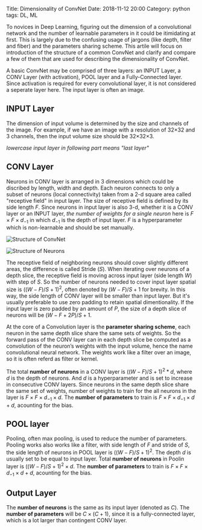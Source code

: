 Title: Dimensionality of ConvNet
Date: 2018-11-12 20:00
Category: python
tags: DL, ML

To novices in Deep Learning, figuring out the dimension of a convolutional network and the number of learnable parameters in it could be itimidating at first. This is largely due to the confusing usage of jargons (like depth, filter and fiber) and the parameters sharing scheme. This artile will focus on introduction of the  structure of a common ConvNet and clarify and compare a few of them that are used for describing the dimensionality of ConvNet.

A basic ConvNet may be comprised of three layers: an INPUT Layer, a CONV Layer (with activation), POOL layer and a Fully-Connected layer. Since activation is required for every convolutional layer, it is not considered a seperate layer here. The input layer is often an image.

## INPUT Layer

The dimension of input volume is determined by the size and channels of the image. For example, if we have an image with a resolution of 32$\times$32 and 3 channels, then the input volume size should be 32$\times$32$\times$3.

*lowercase input layer in following part means "last layer"*

## CONV Layer

Neurons in CONV layer is arranged in 3 dimensions which could be discribed by length, width and depth. Each neuron connects to only a subset of neurons (local connectivity) taken from a 2-d square area called "receptive field" in input layer. The size of receptive field is defined by its side length $F$. Since neurons in input layer is also 3-d, whether it is a CONV layer or an INPUT layer, *the number of weights for a single neuron* here is $F\times F\times {d}_{-1}$ in which  ${d}_{-1}$ is the depth of input layer. $F$ is a hyperparameter which is non-learnable and should be set manually.

![Structure of ConvNet](http://cs231n.github.io/assets/cnn/cnn.jpeg)

![Structure of Neurons](http://cs231n.github.io/assets/cnn/depthcol.jpeg)

The receptive field of neighboring neurons should cover slightly different areas, the difference is called Stride ($S$). When iterating over neurons of a depth slice, the receptive field is moving across input layer (side length $W$) with step of $S$. So the number of neurons needed to cover input layer spatial size is ${((W-F)/S+1)}^2$, often denoted by $(W-F)/S+1$ for brevity. In this way, the side length of CONV layer will be smaller than input layer. But it's usually preferable to use zero padding to retain spatial dimentionality. If the input layer is zero padded by an amount of $P$, the size of a depth slice of neurons will be $(W−F+2P)/S+1$.

At the core of a Convolution layer is the **parameter sharing scheme**, each neuron in the same depth slice share the same sets of weights. So the forward pass of the CONV layer can in each depth slice be computed as a convolution of the neuron’s weights with the input volume, hence the name convolutional neural network. The weights work like a filter over an image, so it is often referd as filter or kernel.

The total **number of neurons** in a CONV layer is ${((W-F)/S+1)}^2*d$, where $d$ is the depth of neurons. And $d$ is a hyperparameter and is set to increase in consecutive CONV layers. Since neurons in the same depth slice share the same set of weights, number of weights to train for the all neurons in the layer is $F\times F\times {d}_{-1} \times d$. The **number of parameters** to train is $F\times F\times {d}_{-1} \times d + d$, acounting for the bias.

## POOL layer

Pooling, often max pooling, is used to reduce the number of parameters. Pooling works also works like a filter, with side length of $F$ and stride of $S$, the side length of neurons in POOL layer is ${((W-F)/S+1)}^2$. The depth $d$ is usually set to be equal to input layer. Total **number of neurons** in Poolin layer is ${((W-F)/S+1)}^2 \times d$. The **number of parameters** to train is $F\times F\times {d}_{-1} \times d + d$, acounting for the bias.

## Output Layer

The **number of neurons** is the same as its input layer (denoted as $C$). The **number of parameters** will be $C\times(C+1)$, since it is a fully-connected layer, which is a lot larger than contingent CONV layer.